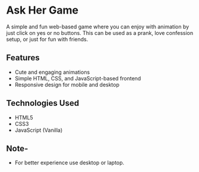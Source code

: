 # Ask Her Game

A simple and fun web-based game where you can enjoy with animation by just click on yes or no buttons. This can be used as a prank, love confession setup, or just for fun with friends.

##  Features

- Cute and engaging animations
- Simple HTML, CSS, and JavaScript-based frontend
- Responsive design for mobile and desktop


##  Technologies Used

- HTML5
- CSS3
- JavaScript (Vanilla)


## Note- 

- For better experience use desktop or laptop.
